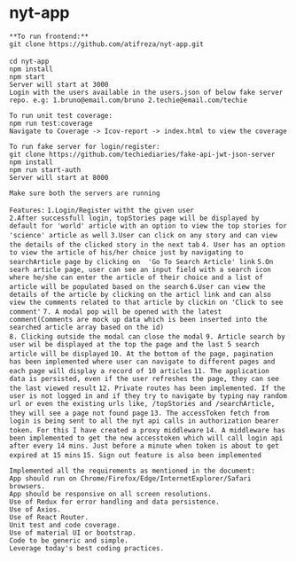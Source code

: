 # nyt-app

`**To run frontend:**`  <br>
`git clone https://github.com/atifreza/nyt-app.git` <br>   
`cd nyt-app` <br>
`npm install` <br>
`npm start` <br>
`Server will start at 3000` <br>
`Login with the users available in the users.json of below fake server repo. e.g: 1.bruno@email.com/bruno 2.techie@email.com/techie` <br>

`To run unit test coverage:` <br>
`npm run test:coverage`<br>
`Navigate to Coverage -> Icov-report -> index.html to view the coverage` <br>

`To run fake server for login/register:`  <br>
`git clone https://github.com/techiediaries/fake-api-jwt-json-server` <br>
`npm install` <br>
`npm run start-auth` <br>
`Server will start at 8000` <br>

`Make sure both the servers are running` <br>  


`Features:` 
`1.Login/Register witht the given user`  
`2.After successfull login, topStories page will be displayed by default for 'world' article with an option to view the top stories for
  'science' article as well` 
`3.User can click on any story and can view the details of the clicked story in the next tab`
`4. User has an option to view the article of his/her choice just by navigating to searchArticle page by clicking on 
  'Go To Search Article' link`
`5.On searh article page, user can see an input field with a search icon where he/she can enter the article of their choice and a list of
  article will be populated based on the search` 
`6.User can view the details of the article by clicking on the articl link and can also view the comments related to that article by
  clickin on 'Click to see comment'`
`7. A modal pop will be opened with the latest comment(Comments are mock up data which is been inserted into the searched article array
   based on the id)`  
`8. Clicking outside the modal can close the modal` 
`9. Article search by user wil be displayed at the top the page and the last 5 search article will be displayed`
`10. At the bottom of the page, pagination has been implemented where user can navigate to different pages and each page will display
    a record of 10 articles`
`11. The application data is persisted, even if the user refreshes the page, they can see the last viewed result`
`12. Private routes has been implemented. If the user is not logged in and if they try to navigate by typing nay random url
    or even the existing urls like, /topStories and /searchArticle, they will see a page not found page`
`13. The accessToken fetch from login is being sent to all the nyt api calls in authorization bearer token.
    For this I have created a proxy middleware`
`14. A middleware has been implemented to get the new accesstoken which will call login api after every 14 mins.
    Just before a minute when token is about to get expired at 15 mins`
`15. Sign out feature is also been implemented` 


`Implemented all the requirements as mentioned in the document:` <br>
`App should run on Chrome/Firefox/Edge/InternetExplorer/Safari browsers.`<br> 
`App should be responsive on all screen resolutions.`  <br>
`Use of Redux for error handling and data persistence.`  <br>
`Use of Axios.` <br>
`Use of React Router.` <br>
`Unit test and code coverage.` <br>
`Use of material UI or bootstrap.`  <br>
`Code to be generic and simple.` <br>
`Leverage today's best coding practices.` <br>




